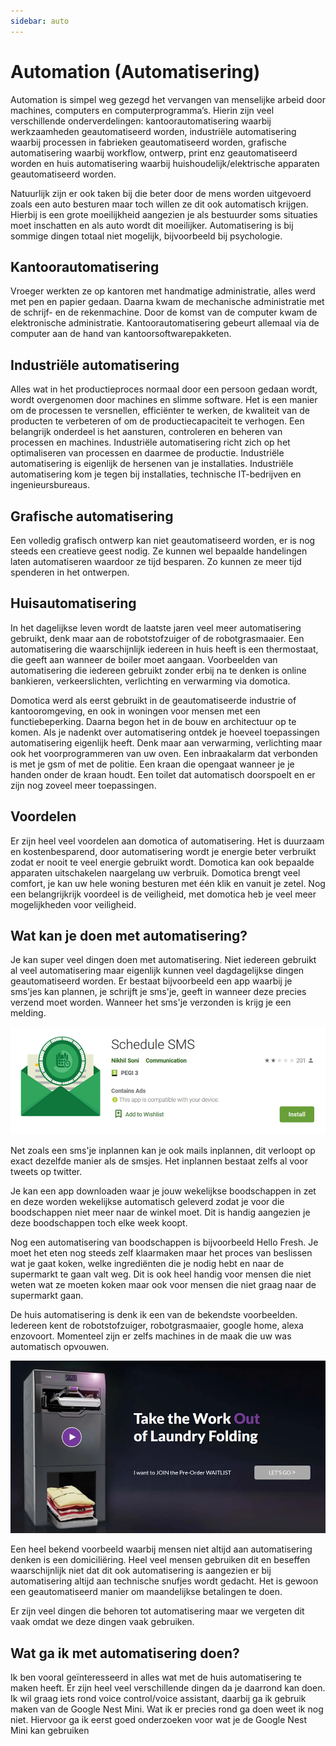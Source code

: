 ```yaml
---
sidebar: auto
---
```


# Automation (Automatisering)
Automation is simpel weg gezegd het vervangen van menselijke arbeid door machines, computers en computerprogramma’s. Hierin zijn veel verschillende onderverdelingen: kantoorautomatisering waarbij werkzaamheden geautomatiseerd worden, industriële automatisering waarbij processen in fabrieken geautomatiseerd worden, grafische automatisering waarbij workflow, ontwerp, print enz geautomatiseerd worden en huis automatisering waarbij huishoudelijk/elektrische apparaten geautomatiseerd worden.

Natuurlijk zijn er ook taken bij die beter door de mens worden uitgevoerd zoals een auto besturen maar toch willen ze dit ook automatisch krijgen. Hierbij is een grote moeilijkheid aangezien je als bestuurder soms situaties moet inschatten en als auto wordt dit moeilijker.
Automatisering is bij sommige dingen totaal niet mogelijk, bijvoorbeeld bij psychologie.

## Kantoorautomatisering
Vroeger werkten ze op kantoren met handmatige administratie, alles werd met pen en papier gedaan. Daarna kwam de mechanische administratie met de schrijf- en de rekenmachine. Door de komst van de computer kwam de elektronische administratie. Kantoorautomatisering gebeurt allemaal via de computer aan de hand van kantoorsoftwarepakketen.

## Industriële automatisering
Alles wat in het productieproces normaal door een persoon gedaan wordt, wordt overgenomen door machines en slimme software. Het is een manier om de processen te versnellen, efficiënter te werken, de kwaliteit van de producten te verbeteren of om de productiecapaciteit te verhogen.
Een belangrijk onderdeel is het aansturen, controleren en beheren van processen en machines. Industriële automatisering richt zich op het optimaliseren van processen en daarmee de productie. Industriële automatisering is eigenlijk de hersenen van je installaties.
Industriële automatisering kom je tegen bij installaties, technische IT-bedrijven en ingenieursbureaus. 

## Grafische automatisering
Een volledig grafisch ontwerp kan niet geautomatiseerd worden, er is nog steeds een creatieve geest nodig. Ze kunnen wel bepaalde handelingen laten automatiseren waardoor ze tijd besparen. Zo kunnen ze meer tijd spenderen in het ontwerpen.

## Huisautomatisering
In het dagelijkse leven wordt de laatste jaren veel meer automatisering gebruikt, denk maar aan de robotstofzuiger of de robotgrasmaaier. Een automatisering die waarschijnlijk iedereen in huis heeft is een thermostaat, die geeft aan wanneer de boiler moet aangaan.
Voorbeelden van automatisering die iedereen gebruikt zonder erbij na te denken is online bankieren, verkeerslichten, verlichting en verwarming via domotica.

Domotica werd als eerst gebruikt in de geautomatiseerde industrie of kantooromgeving, en ook in woningen voor mensen met een functiebeperking. Daarna begon het in de bouw en architectuur op te komen.
Als je nadenkt over automatisering ontdek je hoeveel toepassingen automatisering eigenlijk heeft. Denk maar aan verwarming, verlichting maar ook het voorprogrammeren van uw oven. Een inbraakalarm dat verbonden is met je gsm of met de politie. Een kraan die opengaat wanneer je je handen onder de kraan houdt. Een toilet dat automatisch doorspoelt en er zijn nog zoveel meer toepassingen.

## Voordelen
Er zijn heel veel voordelen aan domotica of automatisering. Het is duurzaam en kostenbesparend, door automatisering wordt je energie beter verbruikt zodat er nooit te veel energie gebruikt wordt. Domotica kan ook bepaalde apparaten uitschakelen naargelang uw verbruik.
Domotica brengt veel comfort, je kan uw hele woning besturen met één klik en vanuit je zetel.
Nog een belangrijkrijk voordeel is de veiligheid, met domotica heb je veel meer mogelijkheden voor veiligheid.

## Wat kan je doen met automatisering?
Je kan super veel dingen doen met automatisering. Niet iedereen gebruikt al veel automatisering maar eigenlijk kunnen veel dagdagelijkse dingen geautomatiseerd worden. Er bestaat bijvoorbeeld een app waarbij je sms'jes kan plannen, je schrijft je sms'je, geeft in wanneer deze precies verzend moet worden. Wanneer het sms'je verzonden is krijg je een melding.

![Schedule sms app](sms.png)

Net zoals een sms'je inplannen kan je ook mails inplannen, dit verloopt op exact dezelfde manier als de smsjes. Het inplannen bestaat zelfs al voor tweets op twitter.

Je kan een app downloaden waar je jouw wekelijkse boodschappen in zet en deze worden wekelijkse automatisch geleverd zodat je voor die boodschappen niet meer naar de winkel moet. Dit is handig aangezien je deze boodschappen toch elke week koopt.

Nog een automatisering van boodschappen is bijvoorbeeld Hello Fresh. Je moet het eten nog steeds zelf klaarmaken maar het proces van beslissen wat je gaat koken, welke ingrediënten die je nodig hebt en naar de supermarkt te gaan valt weg. Dit is ook heel handig voor mensen die niet weten wat ze moeten koken maar ook voor mensen die niet graag naar de supermarkt gaan.

De huis automatisering is denk ik een van de bekendste voorbeelden. Iedereen kent de robotstofzuiger, robotgrasmaaier, google home, alexa enzovoort. Momenteel zijn er zelfs machines in de maak die uw was automatisch opvouwen.

![Laundry folding](laundry.png)

Een heel bekend voorbeeld waarbij mensen niet altijd aan automatisering denken is een domiciliëring. Heel veel mensen gebruiken dit en beseffen waarschijnlijk niet dat dit ook automatisering is aangezien er bij automatisering altijd aan technische snufjes wordt gedacht. Het is gewoon een geautomatiseerd manier om maandelijkse betalingen te doen.

Er zijn veel dingen die behoren tot automatisering maar we vergeten dit vaak omdat we deze dingen vaak gebruiken.

## Wat ga ik met automatisering doen?

Ik ben vooral geïnteresseerd in alles wat met de huis automatisering te maken heeft. Er zijn heel veel verschillende dingen da je daarrond kan doen.
Ik wil graag iets rond voice control/voice assistant, daarbij ga ik gebruik maken van de Google Nest Mini. Wat ik er precies rond ga doen weet ik nog niet. Hiervoor ga ik eerst goed onderzoeken voor wat je de Google Nest Mini kan gebruiken
